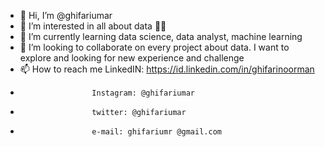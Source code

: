 - 👋 Hi, I’m @ghifariumar
- 👀 I’m interested in all about data 👀👀
- 🌱 I’m currently learning data science, data analyst, machine learning
- 💞️ I’m looking to collaborate on every project about data. I want to explore and looking for new experience and challenge
- 📫 How to reach me  LinkedIN: https://id.linkedin.com/in/ghifarinoorman
-                     Instagram: @ghifariumar
-                     twitter: @ghifariumar
-                     e-mail: ghifariumr @gmail.com

<!---
ghifariumar/ghifariumar is a ✨ special ✨ repository because its `README.md` (this file) appears on your GitHub profile.
You can click the Preview link to take a look at your changes.
--->
